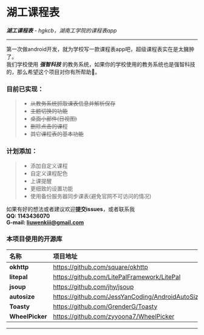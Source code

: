 # 湖工课程表
***湖工课程表** - hgkcb，湖南工学院的课程表app*

***

第一次做android开发，就为学校写一款课程表app吧，超级课程表实在是太臃肿了。  
我们学校使用 ***强智科技*** 的教务系统，如果你的学校使用的教务系统也是强智科技的，那么希望这个项目对你有所帮助🧐。

### 目前已实现：
> * ~~从教务系统抓取课表信息并解析保存~~  
> * ~~主题切换的功能~~
> * ~~桌面小部件(日视图)~~
> * ~~删除点击的课程~~
> * ~~其它课程表的基本功能~~

### 计划添加：  
> * 添加自定义课程
> * 自定义课程配色
> * 上课提醒
> * 更细致的设置功能
> * 使用备份服务器同步课表(避免官网不可访问的情况)

如果有好的想法或者建议欢迎**提交issues**，或者联系我  
**QQ: 1143436070**  
**G-mail: liuwenkiii@gmail.com**  

### 本项目使用的开源库
|  名称  | 项目地址 |
|:------|:-------|
|**okhttp**|https://github.com/square/okhttp|
|**litepal**|https://github.com/LitePalFramework/LitePal|
|**jsoup**|https://github.com/jhy/jsoup|
|**autosize**|https://github.com/JessYanCoding/AndroidAutoSize|
|**Toasty**|https://github.com/GrenderG/Toasty|
|**WheelPicker**|https://github.com/zyyoona7/WheelPicker|

***
